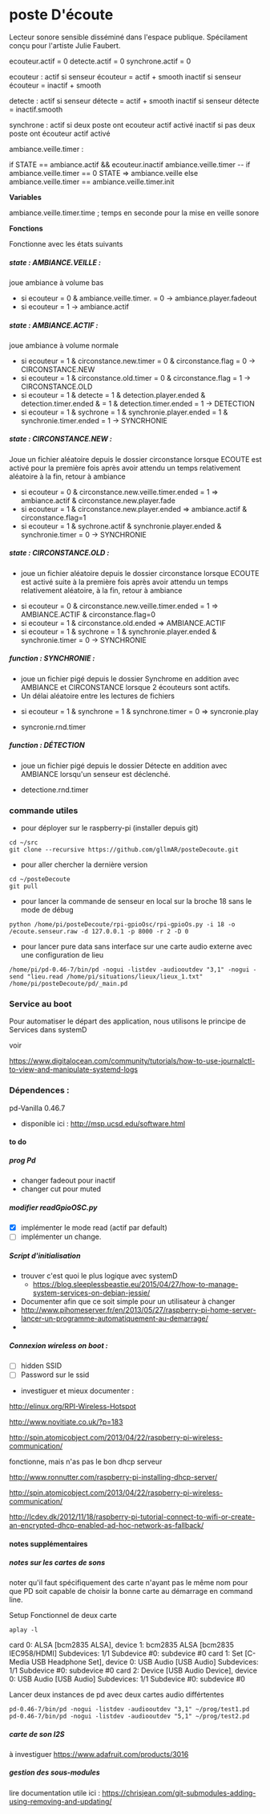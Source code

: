 # poste D'écoute

Lecteur sonore sensible disséminé dans l'espace publique.
Spécilament conçu pour l'artiste Julie Faubert.  


ecouteur.actif = 0
detecte.actif = 0
synchrone.actif = 0

ecouteur : 
	actif si senseur écouteur = actif + smooth
	inactif si senseur écouteur = inactif + smooth
	

detecte : 
	actif si senseur détecte = actif + smooth
	inactif si senseur détecte = inactif.smooth
	
synchrone :
	actif si deux poste ont ecouteur actif activé
	inactif si pas deux poste ont écouteur actif activé


ambiance.veille.timer : 

if STATE == ambiance.actif && ecouteur.inactif 
	ambiance.veille.timer --
	if ambiance.veille.timer == 0 
		STATE => ambiance.veille
else 
	ambiance.veille.timer == ambiance.veille.timer.init		



**Variables**

ambiance.veille.timer.time ; temps en seconde pour la mise en veille sonore


**Fonctions**


Fonctionne avec les états suivants

##### state : AMBIANCE.VEILLE :
joue ambiance à volume bas
* si ecouteur = 0 & ambiance.veille.timer. = 0 -> ambiance.player.fadeout
* si ecouteur = 1 -> ambiance.actif  

##### state : AMBIANCE.ACTIF :
joue ambiance à volume normale

* si ecouteur = 1 & circonstance.new.timer = 0 & circonstance.flag = 0 -> CIRCONSTANCE.NEW
* si ecouteur = 1 & circonstance.old.timer = 0 & circonstance.flag = 1 -> CIRCONSTANCE.OLD
* si ecouteur = 1 & detecte = 1 & detection.player.ended & detection.timer.ended &  = 1 & detection.timer.ended = 1 -> DETECTION
* si ecouteur = 1 & sychrone = 1 & synchronie.player.ended = 1 & synchronie.timer.ended = 1 -> SYNCRHONIE


##### state : CIRCONSTANCE.NEW :
Joue un fichier aléatoire depuis le dossier circonstance lorsque ECOUTE  est activé pour la première fois après avoir attendu un  temps relativement aléatoire à la fin,  retour à ambiance

* si ecouteur = 0 & circonstance.new.veille.timer.ended = 1 => ambiance.actif & circonstance.new.player.fade
* si ecouteur = 1 & circonstance.new.player.ended => ambiance.actif & circonstance.flag=1
* si ecouteur = 1 & sychrone.actif & synchronie.player.ended & synchronie.timer = 0 -> SYNCHRONIE





##### state : CIRCONSTANCE.OLD :
- joue un fichier aléatoire depuis le dossier circonstance lorsque ECOUTE est activé suite à la première fois après avoir attendu un  temps relativement aléatoire, à la fin,  retour à ambiance


* si ecouteur = 0 & circonstance.new.veille.timer.ended = 1 => AMBIANCE.ACTIF & circonstance.flag=0
* si ecouteur = 1 & circonstance.old.ended => AMBIANCE.ACTIF
* si ecouteur = 1 & sychrone = 1 & synchronie.player.ended  & synchronie.timer = 0 -> SYNCHRONIE



##### function : SYNCHRONIE :
- joue un fichier pigé depuis le dossier Synchrome en addition avec AMBIANCE et CIRCONSTANCE lorsque 2 écouteurs sont actifs.
- Un délai aléatoire  entre les lectures de fichiers

* si ecouteur = 1 & synchrone = 1 & synchrone.timer = 0 => syncronie.play

* syncronie.rnd.timer



##### function : DÉTECTION
- joue un fichier pigé depuis le dossier Détecte en addition avec AMBIANCE lorsqu'un senseur est déclenché.
* detectione.rnd.timer


### commande utiles

* pour déployer sur le raspberry-pi (installer depuis git)
```
cd ~/src
git clone --recursive https://github.com/gllmAR/posteDecoute.git
```
* pour aller chercher la dernière version
```
cd ~/posteDecoute
git pull
```
* pour lancer la commande de senseur en local sur la broche 18 sans le mode de débug
```
python /home/pi/posteDecoute/rpi-gpioOsc/rpi-gpioOs.py -i 18 -o /ecoute.senseur.raw -d 127.0.0.1 -p 8000 -r 2 -D 0
```
* pour lancer pure data sans interface sur une carte audio externe avec une configuration de lieu
```
/home/pi/pd-0.46-7/bin/pd -nogui -listdev -audiooutdev "3,1" -nogui -send "lieu.read /home/pi/situations/lieux/lieux_1.txt" /home/pi/posteDecoute/pd/_main.pd
```

### Service au boot

Pour automatiser le départ des application,  nous utilisons le principe de Services dans systemD

voir

https://www.digitalocean.com/community/tutorials/how-to-use-journalctl-to-view-and-manipulate-systemd-logs




### Dépendences :

pd-Vanilla 0.46.7
* disponible ici :  http://msp.ucsd.edu/software.html




#### to do

##### prog Pd
* changer fadeout pour inactif
* changer cut pour muted


##### modifier readGpioOSC.py
* [X] implémenter le mode read (actif par default)
* [ ] implémenter un change.

##### Script d'initialisation

* trouver c'est quoi le plus logique avec systemD
	* https://blog.sleeplessbeastie.eu/2015/04/27/how-to-manage-system-services-on-debian-jessie/
* Documenter afin que ce soit simple pour un utilisateur à changer
* http://www.pihomeserver.fr/en/2013/05/27/raspberry-pi-home-server-lancer-un-programme-automatiquement-au-demarrage/
*

##### Connexion wireless on boot :

* [ ] hidden SSID
* [ ] Password sur le ssid
* investiguer et mieux documenter :

http://elinux.org/RPI-Wireless-Hotspot

http://www.novitiate.co.uk/?p=183

http://spin.atomicobject.com/2013/04/22/raspberry-pi-wireless-communication/

fonctionne,  mais n'as pas le bon dhcp serveur

http://www.ronnutter.com/raspberry-pi-installing-dhcp-server/

http://spin.atomicobject.com/2013/04/22/raspberry-pi-wireless-communication/

http://lcdev.dk/2012/11/18/raspberry-pi-tutorial-connect-to-wifi-or-create-an-encrypted-dhcp-enabled-ad-hoc-network-as-fallback/



#### notes supplémentaires

##### notes sur les cartes de sons
noter qu'il faut spécifiquement des carte n'ayant pas le même nom pour que PD soit capable de choisir la bonne carte au démarrage en command line.

Setup Fonctionnel de deux carte
```
aplay -l
```
card 0: ALSA [bcm2835 ALSA], device 1: bcm2835 ALSA [bcm2835 IEC958/HDMI] Subdevices: 1/1 Subdevice #0: subdevice #0
card 1: Set [C-Media USB Headphone Set], device 0: USB Audio [USB Audio] Subdevices: 1/1 Subdevice #0: subdevice #0
card 2: Device [USB Audio Device], device 0: USB Audio [USB Audio] Subdevices: 1/1 Subdevice #0: subdevice #0

Lancer deux instances de pd avec deux cartes audio différtentes
```
pd-0.46-7/bin/pd -nogui -listdev -audiooutdev "3,1" ~/prog/test1.pd
pd-0.46-7/bin/pd -nogui -listdev -audiooutdev "5,1" ~/prog/test2.pd
```

##### carte de son I2S
à investiguer
https://www.adafruit.com/products/3016


##### gestion des sous-modules

lire documentation utile ici :
https://chrisjean.com/git-submodules-adding-using-removing-and-updating/
